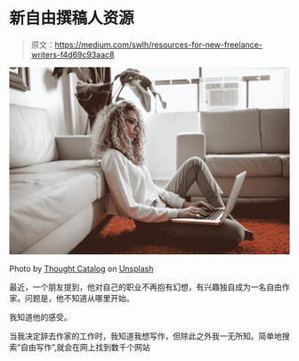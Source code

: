 # 新自由撰稿人资源

> 原文：<https://medium.com/swlh/resources-for-new-freelance-writers-f4d69c93aac8>

![](img/c4e83a29da338fd0f96fea2257769f21.png)

Photo by [Thought Catalog](https://unsplash.com/photos/Nv-vx3kUR2A?utm_source=unsplash&utm_medium=referral&utm_content=creditCopyText) on [Unsplash](https://unsplash.com/search/photos/freelancer?utm_source=unsplash&utm_medium=referral&utm_content=creditCopyText)

最近，一个朋友提到，他对自己的职业不再抱有幻想，有兴趣独自成为一名自由作家。问题是，他不知道从哪里开始。

我知道他的感受。

当我决定辞去作家的工作时，我知道我想写作，但除此之外我一无所知。简单地搜索“自由写作”,就会在网上找到数千个网站